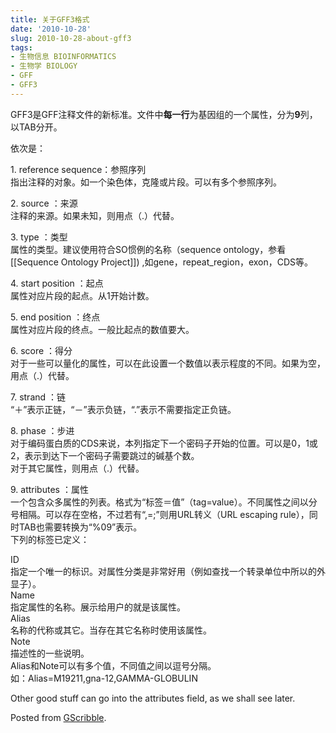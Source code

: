 ```yaml
---
title: 关于GFF3格式
date: '2010-10-28'
slug: 2010-10-28-about-gff3
tags:
- 生物信息 BIOINFORMATICS
- 生物学 BIOLOGY
- GFF
- GFF3
---
```



GFF3是GFF注释文件的新标准。文件中**每一行**为基因组的一个属性，分为**9**列，以TAB分开。

依次是：

1\. reference sequence：参照序列  
指出注释的对象。如一个染色体，克隆或片段。可以有多个参照序列。

2\. source ：来源  
注释的来源。如果未知，则用点（.）代替。

3\. type ：类型  
属性的类型。建议使用符合SO惯例的名称（sequence
ontology，参看\[\[Sequence Ontology Project\]\])
,如gene，repeat\_region，exon，CDS等。

4\. start position ：起点  
属性对应片段的起点。从1开始计数。

5\. end position ：终点  
属性对应片段的终点。一般比起点的数值要大。

6\. score ：得分  
对于一些可以量化的属性，可以在此设置一个数值以表示程度的不同。如果为空，用点（.）代替。

7\. strand ：链  
“＋”表示正链，“－”表示负链，“.”表示不需要指定正负链。

8\. phase ：步进  
对于编码蛋白质的CDS来说，本列指定下一个密码子开始的位置。可以是0，1或2，表示到达下一个密码子需要跳过的碱基个数。  
对于其它属性，则用点（.）代替。

9\. attributes ：属性  
一个包含众多属性的列表。格式为“标签＝值”（tag=value）。不同属性之间以分号相隔。可以存在空格，不过若有“,=;”则用URL转义（URL
escaping rule），同时TAB也需要转换为“%09”表示。  
下列的标签已定义：

ID  
指定一个唯一的标识。对属性分类是非常好用（例如查找一个转录单位中所以的外显子）。  
Name  
指定属性的名称。展示给用户的就是该属性。  
Alias  
名称的代称或其它。当存在其它名称时使用该属性。  
Note  
描述性的一些说明。  
Alias和Note可以有多个值，不同值之间以逗号分隔。  
如：Alias=M19211,gna-12,GAMMA-GLOBULIN

Other good stuff can go into the attributes field, as we shall see
later.

Posted from [GScribble](http://sourceforge.net/projects/gscribble/).

